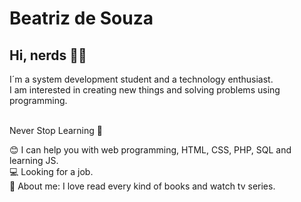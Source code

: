 <h1>Beatriz de Souza</h1>
<h2>Hi, nerds 🖖🏻</h2>

<p>
  I´m a system development student and a technology enthusiast. <br/>
  I am interested in creating new things and solving problems using programming. <br/><br/>

  Never Stop Learning 🚀<br/>
</p>

<p>
  😊   I can help you with web programming, HTML, CSS, PHP, SQL and learning JS. <br/>
  💻   Looking for a job. <br/>
  👧   About me: I love read every kind of books and watch tv series.
</p>
